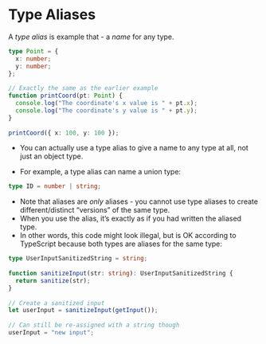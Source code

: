 # Type Aliases 

A *type alias* is example that - a *name* for any type. 

```ts
type Point = {
  x: number;
  y: number;
};
 
// Exactly the same as the earlier example
function printCoord(pt: Point) {
  console.log("The coordinate's x value is " + pt.x);
  console.log("The coordinate's y value is " + pt.y);
}
 
printCoord({ x: 100, y: 100 });
```

- You can actually use a type alias to give a name to any type at all, not just an object type. 

- For example, a type alias can name a union type:

```ts
type ID = number | string;
```

- Note that aliases are *only* aliases - you cannot use type aliases to create different/distinct “versions” of the same type. 
- When you use the alias, it’s exactly as if you had written the aliased type. 
- In other words, this code might look illegal, but is OK according to TypeScript because both types are aliases for the same type:

```ts
type UserInputSanitizedString = string;
 
function sanitizeInput(str: string): UserInputSanitizedString {
  return sanitize(str);
}
 
// Create a sanitized input
let userInput = sanitizeInput(getInput());
 
// Can still be re-assigned with a string though
userInput = "new input";
```